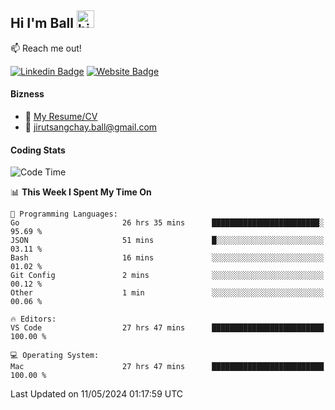 ## Hi I'm Ball <img src="https://user-images.githubusercontent.com/1303154/88677602-1635ba80-d120-11ea-84d8-d263ba5fc3c0.gif" width="28px" height="28px" alt="hi">
 
:mailbox: Reach me out!

[![Linkedin Badge](https://img.shields.io/badge/-Jirut-0e76a8?style=flat&labelColor=0e76a8&logo=linkedin&logoColor=white)](https://www.linkedin.com/in/jirut-sangchay-338370251)
[![Website Badge](https://img.shields.io/badge/Website-184aa8?logo=website&logoColor=)](https://resume-jirut.web.app)

<!-- TODO: Add last video link -->
#### Bizness
- :paperclip: [My Resume/CV](https://github.com/Jirut01/Jirut01/blob/main/resume_jirut.pdf)
- :email: jirutsangchay.ball@gmail.com

#### Coding Stats


<!--START_SECTION:waka-->
![Code Time](http://img.shields.io/badge/Code%20Time-1%2C093%20hrs%202%20mins-blue)

📊 **This Week I Spent My Time On** 

```text
💬 Programming Languages: 
Go                       26 hrs 35 mins      ████████████████████████░   95.69 % 
JSON                     51 mins             █░░░░░░░░░░░░░░░░░░░░░░░░   03.11 % 
Bash                     16 mins             ░░░░░░░░░░░░░░░░░░░░░░░░░   01.02 % 
Git Config               2 mins              ░░░░░░░░░░░░░░░░░░░░░░░░░   00.12 % 
Other                    1 min               ░░░░░░░░░░░░░░░░░░░░░░░░░   00.06 % 

🔥 Editors: 
VS Code                  27 hrs 47 mins      █████████████████████████   100.00 % 

💻 Operating System: 
Mac                      27 hrs 47 mins      █████████████████████████   100.00 % 
```


 Last Updated on 11/05/2024 01:17:59 UTC
<!--END_SECTION:waka-->
